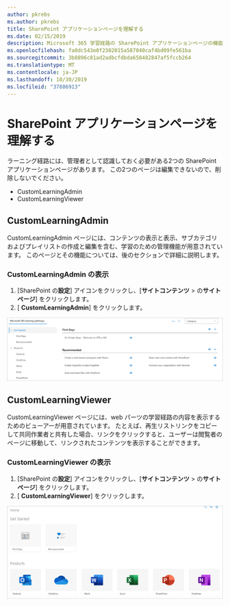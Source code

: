```yaml
---
author: pkrebs
ms.author: pkrebs
title: SharePoint アプリケーションページを理解する
ms.date: 02/15/2019
description: Microsoft 365 学習経路の SharePoint アプリケーションページの機能について説明します。
ms.openlocfilehash: fa0dc543e0f2302015a587040caf4bd09fe561ba
ms.sourcegitcommit: 3b8896c81ad2adbcfdbda658482847af5fccb264
ms.translationtype: MT
ms.contentlocale: ja-JP
ms.lasthandoff: 10/30/2019
ms.locfileid: "37886913"
---
```

# <a name="get-to-know-the-sharepoint-application-pages"></a>SharePoint アプリケーションページを理解する

ラーニング経路には、管理者として認識しておく必要がある2つの SharePoint アプリケーションページがあります。 この2つのページは編集できないので、削除しないでください。 

- CustomLearningAdmin
- CustomLearningViewer

## <a name="customlearningadminaspx"></a>CustomLearningAdmin

CustomLearningAdmin ページには、コンテンツの表示と表示、サブカテゴリおよびプレイリストの作成と編集を含む、学習のための管理機能が用意されています。 このページとその機能については、後のセクションで詳細に説明します。

### <a name="view-customlearningadminaspx"></a>CustomLearningAdmin の表示

1. [SharePoint の**設定**] アイコンをクリックし、[**サイトコンテンツ** > の**サイトページ**] をクリックします。 
2. [ **CustomLearningAdmin**] をクリックします。 

![cg-adminapppage](media/cg-adminapppage.png)

## <a name="customlearningvieweraspx"></a>CustomLearningViewer
CustomLearningViewer ページには、web パーツの学習経路の内容を表示するためのビューアーが用意されています。 たとえば、再生リストリンクをコピーして共同作業者と共有した場合、リンクをクリックすると、ユーザーは閲覧者のページに移動して、リンクされたコンテンツを表示することができます。 

### <a name="view-customlearningvieweraspx"></a>CustomLearningViewer の表示

1. [SharePoint の**設定**] アイコンをクリックし、[**サイトコンテンツ** > の**サイトページ**] をクリックします。 
2. [ **CustomLearningViewer**] をクリックします。 

![cg-viewerapppage](media/cg-viewerapppage.png)

